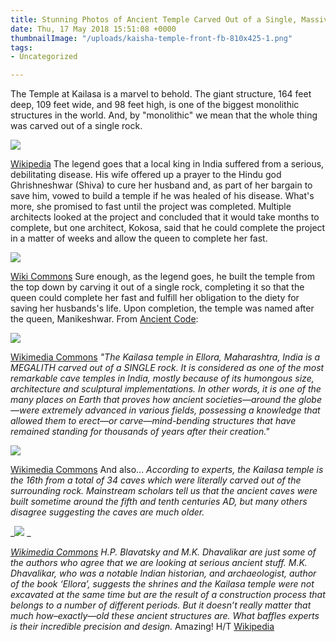 ```yaml
---
title: Stunning Photos of Ancient Temple Carved Out of a Single, Massive Rock
date: Thu, 17 May 2018 15:51:08 +0000
thumbnailImage: "/uploads/kaisha-temple-front-fb-810x425-1.png"
tags:
- Uncategorized

---
```

The Temple at Kailasa is a marvel to behold. The giant structure, 164 feet deep, 109 feet wide, and 98 feet high, is one of the biggest monolithic structures in the world. And, by "monolithic" we mean that the whole thing was carved out of a single rock. 

![](http://newsattorneys.staging.wpengine.com/wp-content/uploads/2018/05/kailasha-temple-front-1024x767.jpg) 

[Wikipedia](https://en.wikipedia.org/wiki/Kailasa_temple,_Ellora#/media/File:Kailasha.JPG) The legend goes that a local king in India suffered from a serious, debilitating disease. His wife offered up a prayer to the Hindu god Ghrishneshwar (Shiva) to cure her husband and, as part of her bargain to save him, vowed to build a temple if he was healed of his disease. What's more, she promised to fast until the project was completed. Multiple architects looked at the project and concluded that it would take months to complete, but one architect, Kokosa, said that he could complete the project in a matter of weeks and allow the queen to complete her fast. 

![](http://newsattorneys.staging.wpengine.com/wp-content/uploads/2018/05/kailasha-temple-top.jpg) 

[Wiki Commons](https://commons.wikimedia.org/wiki/File:Aurangabad,ellora_kailash_temple.jpg) Sure enough, as the legend goes, he built the temple from the top down by carving it out of a single rock, completing it so that the queen could complete her fast and fulfill her obligation to the diety for saving her husbands's life. Upon completion, the temple was named after the queen, Manikeshwar. From [Ancient Code](https://ancient-code.com/ancient-kailasa-temple-exposed-60-mind-bending-images-temple-carved-mountain/): 

![](http://newsattorneys.staging.wpengine.com/wp-content/uploads/2018/05/kailasha-temple-top2-1024x768.jpg) 

[Wikimedia Commons](https://commons.wikimedia.org/w/index.php?curid=794937) _"The Kailasa temple in Ellora, Maharashtra, India is a MEGALITH carved out of a SINGLE rock. It is considered as one of the most remarkable cave temples in India, mostly because of its humongous size, architecture and sculptural implementations. In other words, it is one of the many places on Earth that proves how ancient societies—around the globe—were extremely advanced in various fields, possessing a knowledge that allowed them to erect—or carve—mind-bending structures that have remained standing for thousands of years after their creation."_ 

![](http://newsattorneys.staging.wpengine.com/wp-content/uploads/2018/05/kailasha-temple-overview-1024x768.jpg) 

[Wikimedia Commons](https://commons.wikimedia.org/wiki/File:Kailasa_temple_overview,_Ellora.jpg) And also... _According to experts, the Kailasa temple is the 16th from a total of 34 caves which were literally carved out of the surrounding rock. Mainstream scholars tell us that the ancient caves were built sometime around the fifth and tenth centuries AD, but many others disagree suggesting the caves are much older._ 

_![](http://newsattorneys.staging.wpengine.com/wp-content/uploads/2018/05/kailasha-temple-shiva.jpg) _

[_Wikimedia Commons_](https://commons.wikimedia.org/wiki/File:Shiva_killing_demon,_entrance_to_Cave_No._16_(Kailasa_Temple),_Ellora_Caves.jpg) _H.P. Blavatsky and M.K. Dhavalikar are just some of the authors who agree that we are looking at serious ancient stuff. M.K. Dhavalikar, who was a notable Indian historian, and archaeologist, author of the book ‘Ellora’, suggests the shrines and the Kailasa temple were not excavated at the same time but are the result of a construction process that belongs to a number of different periods. But it doesn’t really matter that much how–exactly—old these ancient structures are. What baffles experts is their incredible precision and design._ Amazing! H/T [Wikipedia](https://en.wikipedia.org/wiki/Kailasa_temple,_Ellora)